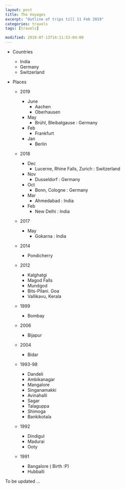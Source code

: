 ```yaml
---
layout: post
title: The Voyages
excerpt: "Outline of trips till 11 Feb 2019"
categories: travels
tags: [travels]

modified: 2019-07-13T14:11:53-04:00
---
```



* Countries
  * India
  * Germany
  * Switzerland


* Places
  * 2019
    * June
      * Aachen
      * Oberhausen
    * May
      * Brühl, Bleibatgause : Germany
    * Feb
      * Frankfurt
    * Jan
      * Berlin
  * 2018
    * Dec
      * Lucerne, Rhine Falls, Zurich : Switzerland
    * Nov
      * Dusseldorf : Germany
    * Oct
      * Bonn, Cologne : Germany
    * Mar
      * Ahmedabad : India
    * Feb
      * New Delhi : India
  * 2017
    * May
      * Gokarna : India
  * 2014
    * Pondicherry
    
  * 2012
      * Kalghatgi
      * Magod Falls
      * Mundgod
      * Bits-Pilani. Goa
      * Vallikavu, Kerala
  * 1999
    * Bombay
  * 2006
    * Bijapur
  * 2004
    * Bidar

  * 1993-98
    * Dandeli
    * Ambikanagar
    * Mangalore
    * Singanamakki
    * Avinahalli
    * Sagar
    * Talaguppa
    * Shimoga
    * Bankikotala
  * 1992
    * Dindigul
    * Madurai
    * Ooty
  * 1991
    * Bangalore ( Birth :P)
    * Hubballi




To be updated ...
